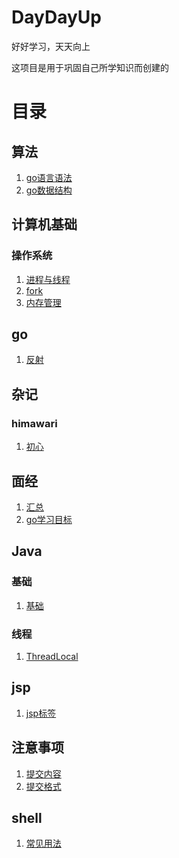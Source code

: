 # DayDayUp
好好学习，天天向上

这项目是用于巩固自己所学知识而创建的

# 目录

## 算法
1. [go语言语法](./algorithm/goGrammer.md)
2. [go数据结构](./algorithm/dataStructure.md)

## 计算机基础

### 操作系统

1. [进程与线程](./computerBasics/os/ProcessAndThread.md)
2. [fork](./computerBasics/os/Fork.md)
3. [内存管理](./computerBasics/os/MemoryManagement.md)

## go
1. [反射](./go/reflect.md)

## 杂记
### himawari
1. [初心](./daily/himawari/initialCommit.md)

## 面经
1. [汇总](./interviewExperience/summary.md)
2. [go学习目标](./interviewExperience/goRequirement.md)

## Java

### 基础

1. [基础](./java/basic/basic.md)

### 线程

1. [ThreadLocal](./java/thread/ThreadLocal.md)

## jsp
1. [jsp标签](./jsp/tag.md)

## 注意事项
1. [提交内容](./notice/content.md)
2. [提交格式](./notice/commitFormat.md)

## shell
1. [常见用法](./shell/commonUsage.md)







